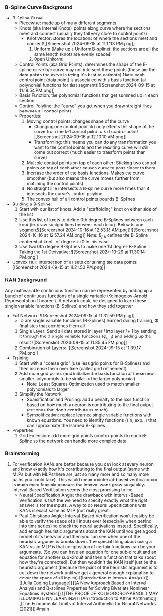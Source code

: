 ### B-Spline Curve Background
- B-Spline Curve
	- Piecewise: made up of many different segments
	- Knots (aka Internal Knots): points along curve where the sections meet and connect (usually they fall very close to control points)
		- Knot Vector: stores the locations of where the sections meet and connect![[Screenshot 2024-09-15 at 11.17.13 PM.png]]
			1. Uniform (Make up a Uniform B-spline): the sections are all the same length (knots are evenly spaced)
			2. Open Uniform: 
	- Control Points (aka Grid Points): determines the shape of the B-spline curve b/c curve may not intersect these points (these are the data points the curve is trying it's best to estimate)
		Note: each control point (data point) is associated with a basis function (all polynomial functions for that segment)![[Screenshot 2024-09-15 at 11.18.54 PM.png]]
	- Basis Function: the polynomial functions that get summed up in each section
	- Control Polyline: the "curve" you get when you draw straight lines between all control points
	- Properties: 
		1. Moving control points: changes shape of the curve
			- Changing one control point (k) only effects the shape of the curve from the k-1 control point to k+1 control point![[Screenshot 2024-09-16 at 12.10.10 AM.png]]
			- Transforming: this means you can do any transformation you want to the control points and the resulting curve will still come out correct (much easier to transform points than curve)
		2. Multiple control points on top of each other: Sticking two control points on top of each other causes curve to pass closer to them 
		3. Increase the order of the basis functions: Makes the curve smoother (but also means the curve moves further from matching the control points)
		4. No straight line intersects a B-spline curve more times than it intersects the curve's control polyline
		5. The convex hull of all control points bounds B-Splines
- Building a B-Spline:
	1. Start with our list of knots. Add a "scaffolding" knot on either side of the list
	2. Use this list of knots to define 0th degree B-Splines between each knot (ie. draw straight lines between each knot). Below is one segment![[Screenshot 2024-10-16 at 12.53.18 AM.png]]![[Screenshot 2024-10-16 at 12.57.24 AM.png]]
			Note: $B_{j, k}$ defines the B-Spline centered at knot j of degree k (0 in this case)
	2. Use two 0th degree B-Splines to make one 1st degree B-Spline
	Taking the 1st Derivative: ![[Screenshot 2024-10-29 at 11.30.14 PM.png]]
- Convex Hull: intersection of all sets containing the data points![[Screenshot 2024-09-15 at 11.21.50 PM.png]]
### KAN Background
Any multivariable continuous function can be represented by adding up a bunch of continuous functions of a single variable (Kolmogorov-Arnold Representation Theorem). A network could be designed to learn these single variable functions (B-Splines) and how they add together
- Full Network: ![[Screenshot 2024-09-15 at 11.32.59 PM.png]]
	-  ϕ are single variable functions (B-Splines) learned during training, Φ final step that combines them all
	1. Single Layer: Send all data stored in layer $l$ into layer $l+1$ by sending it through the 3 single variable functions ($ϕ_{l,i,j}$) and adding up the result ![[Screenshot 2024-09-15 at 11.35.45 PM.png]]
	2. Combination of Layers: ![[Screenshot 2024-09-15 at 11.39.17 PM.png]]
- Training
	1. Start with a "coarse grid" (use less grid points for B-Splines) and then increase them over time (called grid refinement)
	2. Add more grid points (and initialize the basis function of these new smaller polynomials to be similar to the larger polynomial) 
		- Note: Least Squares Optimization used to match smaller polynomials to larger
	3. Simplify the Network
		- Sparsification and Pruning: add a penalty to the loss function based on how much a neuron is contributing to the final output (cut ones that don't contribute as much)
		- Symbolification: replace learned single variable functions with known equations. You need to identify functions (sin, exp...) that can approximate the learned B-Splines
- Properties
	1. Grid Extension: add more grid points (control points) to each B-Spline so the network can handle more complex data
### Brainstorming
1. For verification KANs are better because you can look at every neuron and know exactly how it's contributing to the final output (same with MLPs but with MLPs there are just so many more and so many more paths you could take). This would mean ==interval-based verification== is much more feasible because the interval won't grow so quickly. Interval-Based Verification seems the most promising to me
	- Neural Specification Angle: the drawback with Interval-Based Verification is that the we need to specify exactly what the right answer is for the inputs. A way to do Neural Specifications with KANs is exact same as MLP (not really great)
	- Paul Christiano Angle: Interval-Based Verification won't feasibly be able to verify the space of all inputs ever (especially when getting into time series) so check the neural activations instead. Specifically, add enough heuristic arguments about the KAN until you get a good model of its behavior and then you can see when one of the heuristic arguments breaks down. The special thing about using a KAN vs an MLP is that composition of certain functions can be your arguments. (So you can have an equation for one sub-circuit and an equation for another sub-circuit and then a function that talks about how they're connected). But then wouldn't the KAN itself just be the heuristic argument (because the point of the heuristic argument is to cut down the network until we get a general enough explanation to cover the space of all inputs)
[[Introduction to Interval Analysis]]
[[Julia Coding Language]]
[[A New Approach Based on Interval Analysis and B-splines Properties for Solving Bivariate Nonlinear Equations Systems]]
[[THE PROOF OF KOLMOGOROV-ARNOLD MAY ILLUMINATE NN LEARNING]]
[[An Introduction to Affine Arithmetic]]
[[The Fundamental Limits of Interval Arithmetic for Neural Networks (2021)]]
#main

